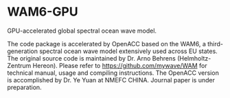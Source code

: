 # WAM6-GPU
GPU-accelerated global spectral ocean wave model.

The code package is accelerated by OpenACC based on the WAM6, a third-generation spectral ocean wave model extensively used across EU states.
The original source code is maintained by Dr. Arno Behrens (Helmholtz-Zentrum Hereon).
Please refer to https://github.com/mywave/WAM for technical manual, usage and compiling instructions.
The OpenACC version is accomplished by Dr. Ye Yuan at NMEFC CHINA. Journal paper is under preparation.
